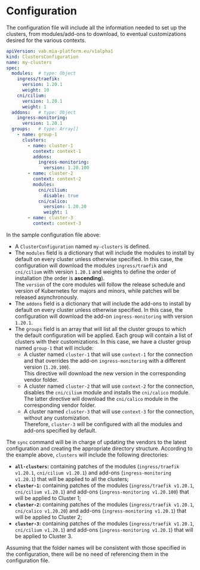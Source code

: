 # Configuration

The configuration file will include all the information needed to set up the clusters, from modules/add-ons to download,
to eventual customizations desired for the various contexts.

```yaml
apiVersion: vab.mia-platform.eu/v1alpha1
kind: ClustersConfiguration
name: my-clusters
spec:
  modules:  # type: Object
    ingress/traefik:
      version: 1.20.1
      weight: 10
    cni/cilium:
      version: 1.20.1
      weight: 1
  addons:   # type: Object
    ingress-monitoring:
      version: 1.20.1
  groups:   # type: Array[]
    - name: group-1
      clusters:
        - name: cluster-1
          context: context-1
          addons:
            ingress-monitoring:
              version: 1.20.100
        - name: cluster-2
          context: context-2
          modules:
            cni/cilium:
              disable: true
            cni/calico:
              version: 1.20.20
              weight: 1
        - name: cluster-3
          context: context-3
```

In the sample configuration file above:

- A `ClusterConfiguration` named `my-clusters` is defined.
- The `modules` field is a dictionary that will include the modules to install by default on every cluster unless
  otherwise specified. In this case, the configuration will download the modules `ingress/traefik` and `cni/cilium`
  with version `1.20.1` and weights to define the order of installation (the order is **ascending**).  
  The `version` of the core modules will follow the release schedule and version of Kubernetes for majors and minors,
  while patches will be released asynchronously.
- The `addons` field is a dictionary that will include the add-ons to install by default on every cluster unless
  otherwise specified. In this case, the configuration will download the add-on `ingress-monitoring`
  with version `1.20.1`.
- The `groups` field is an array that will list all the cluster groups to which the default configuration
  will be applied. Each group will contain a list of clusters with their customizations.
  In this case, we have a cluster group named `group-1` that will include:
  - A cluster named `cluster-1` that will use `context-1` for the connection and that overrides the add-on
    `ingress-monitoring` with a different version (`1.20.100`).  
    This directive will download the new version in the corresponding vendor folder.
  - A cluster named `cluster-2` that will use `context-2` for the connection, disables the `cni/cilium` module
    and installs the `cni/calico` module.  
    The latter directive will download the `cni/calico` module in the corresponding vendor folder.
  - A cluster named `cluster-3` that will use `context-3` for the connection, without any customization.  
    Therefore, `cluster-3` will be configured with all the modules and add-ons specified by default.

The `sync` command will be in charge of updating the vendors to the latest configuration and creating the appropriate
directory structure. According to the example above, `clusters` will include the following directories:

- **`all-clusters`:** containing patches of the modules (`ingress/traefik v1.20.1`, `cni/cilium v1.20.1`)
  and add-ons (`ingress-monitoring v1.20.1`) that will be applied to all the clusters;
- **`cluster-1`:** containing patches of the modules (`ingress/traefik v1.20.1`, `cni/cilium v1.20.1`)
  and add-ons (`ingress-monitoring v1.20.100`) that will be applied to Cluster 1;
- **`cluster-2`:** containing patches of the modules (`ingress/traefik v1.20.1`, `cni/calico v1.20.20`)
  and add-ons (`ingress-monitoring v1.20.1`) that will be applied to Cluster 2;
- **`cluster-3`:** containing patches of the modules (`ingress/traefik v1.20.1`, `cni/cilium v1.20.1`)
  and add-ons (`ingress-monitoring v1.20.1`) that will be applied to Cluster 3.

Assuming that the folder names will be consistent with those specified in the configuration,
there will be no need of referencing them in the configuration file.
